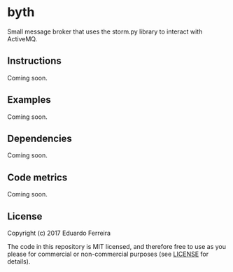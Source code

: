 # byth

Small message broker that uses the storm.py library to interact with ActiveMQ.

## Instructions

Coming soon.

## Examples

Coming soon.

## Dependencies

Coming soon.

## Code metrics

Coming soon.

## License

Copyright (c) 2017 Eduardo Ferreira

The code in this repository is MIT licensed, and therefore free to use as you
please for commercial or non-commercial purposes (see [LICENSE](LICENSE) for
details).
